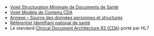 - <a href="https://esante.gouv.fr/volet-structuration-minimale-de-documents-de-sante">Volet Structuration Minimale de Documents de Santé</a>
- <a href="https://esante.gouv.fr/volet-de-reference-modeles-de-contenus-cda">Volet Modèle de Contenu CDA</a>
- <a href="https://esante.gouv.fr/annexe-sources-des-donnees-personnes-et-structures">Annexe – Source des données personnes et structures</a>
- <a href="https://industriels.esante.gouv.fr/sites/default/files/media/document/asip_referentiel_identifiant_national_sante-liste-des-oid-des-autorites-d-affectation-des-ins_v0.1.pdf">Référentiel Identifiant national de santé</a>
- Le standard <a href="https://www.hl7.org/implement/standards/product_brief.cfm?product_id=496">Clinical Document Architecture R2 (CDA)</a> porté par HL7
